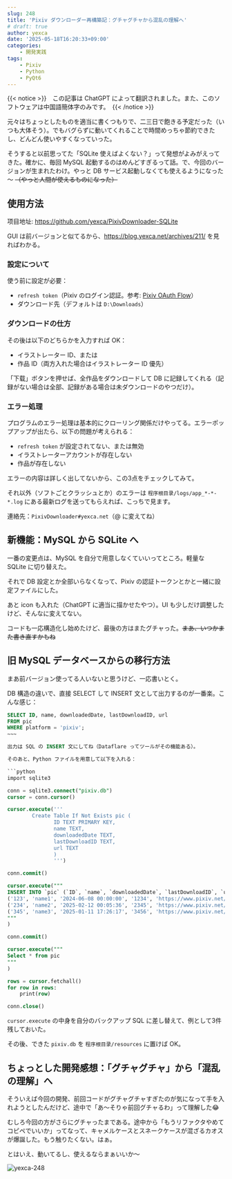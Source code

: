 ```yaml
---
slug: 248
title: 'Pixiv ダウンローダー再構築記：グチャグチャから混乱の理解へ'
# draft: true
author: yexca
date: '2025-05-18T16:20:33+09:00'
categories:
    - 開発実践
tags:
    - Pixiv
    - Python
    - PyQt6
---
```


{{< notice >}}　この記事は ChatGPT によって翻訳されました。また、このソフトウェアは中国語簡体字のみです。　{{< /notice >}}

元々はちょっとしたものを適当に書くつもりで、二三日で飽きる予定だった（いつも大体そう）。でもバグらずに動いてくれることで時間めっちゃ節約できたし、どんどん使いやすくなっていった。

そうすると以前思ってた「SQLite 使えばよくない？」って発想がよみがえってきた。確かに、毎回 MySQL 起動するのはめんどすぎるって話。で、今回のバージョンが生まれたわけ。やっと DB サービス起動しなくても使えるようになった～ ~~（やっと人間が使えるものになった）~~

## 使用方法

项目地址: <https://github.com/yexca/PixivDownloader-SQLite>

GUI は前バージョンと似てるから、<https://blog.yexca.net/archives/211/> を見ればわかる。

### 設定について

使う前に設定が必要：

- `refresh token`（Pixiv のログイン認証。参考: [Pixiv OAuth Flow](https://gist.github.com/ZipFile/c9ebedb224406f4f11845ab700124362)）
- ダウンロード先（デフォルトは `D:\Downloads`）

### ダウンロードの仕方

その後は以下のどちらかを入力すれば OK：

- イラストレーター ID、または
- 作品 ID（両方入れた場合はイラストレーター ID 優先）

「下载」ボタンを押せば、全作品をダウンロードして DB に記録してくれる（記録がない場合は全部、記録がある場合は未ダウンロードのやつだけ）。

### エラー処理

プログラムのエラー処理は基本的にクローリング関係だけやってる。エラーポップアップが出たら、以下の問題が考えられる：

- `refresh token` が設定されてない、または無効
- イラストレーターアカウントが存在しない
- 作品が存在しない

エラーの内容は詳しく出してないから、この3点をチェックしてみて。

それ以外（ソフトごとクラッシュとか）のエラーは `程序根目录/logs/app_*-*-*.log` にある最新ログを送ってもらえれば、こっちで見ます。

連絡先：`PixivDownloader#yexca.net`（@ に変えてね）

## 新機能：MySQL から SQLite へ

一番の変更点は、MySQL を自分で用意しなくていいってところ。軽量な SQLite に切り替えた。

それで DB 設定とか全部いらなくなって、Pixiv の認証トークンとかと一緒に設定ファイルにした。

あと icon も入れた（ChatGPT に適当に描かせたやつ）。UI も少しだけ調整したけど、そんなに変えてない。

コードも一応構造化し始めたけど、最後の方はまたグチャった。~~まあ、いつかまた書き直すかもね~~

## 旧 MySQL データベースからの移行方法

まあ前バージョン使ってる人いないと思うけど、一応書いとく。

DB 構造の違いで、直接 SELECT して INSERT 文として出力するのが一番楽。こんな感じ：

```sql
SELECT ID, name, downloadedDate, lastDownloadID, url
FROM pic 
WHERE platform = 'pixiv';
~~~

出力は SQL の INSERT 文にしてね（Dataflare ってツールがその機能ある）。

そのあと、Python ファイルを用意して以下を入れる：

```python
import sqlite3

conn = sqlite3.connect("pixiv.db")
cursor = conn.cursor()

cursor.execute('''
        Create Table If Not Exists pic (
               ID TEXT PRIMARY KEY,
               name TEXT,
               downloadedDate TEXT,
               lastDownloadID TEXT,
               url TEXT
               )               
               ''')

conn.commit()

cursor.execute("""
INSERT INTO `pic` (`ID`, `name`, `downloadedDate`, `lastDownloadID`, `url`) VALUES
('123', 'name1', '2024-06-08 00:00:00', '1234', 'https://www.pixiv.net/users/123'),
('234', 'name2', '2025-02-12 00:05:36', '2345', 'https://www.pixiv.net/users/234'),
('345', 'name3', '2025-01-11 17:26:17', '3456', 'https://www.pixiv.net/users/345');
"""
)

conn.commit()

cursor.execute("""
Select * from pic
"""
)

rows = cursor.fetchall()
for row in rows:
    print(row)

conn.close()
```

`cursor.execute` の中身を自分のバックアップ SQL に差し替えて、例として3件残しておいた。

その後、できた `pixiv.db` を `程序根目录/resources` に置けば OK。

## ちょっとした開発感想：「グチャグチャ」から「混乱の理解」へ

そういえば今回の開発、前回コードがグチャグチャすぎたのが気になって手を入れようとしたんだけど、途中で「あ～そりゃ前回グチャるわ」って理解した😂

むしろ今回の方がさらにグチャったまである。途中から「もうリファクタやめてコピペでいいか」ってなって、キャメルケースとスネークケースが混ざるカオスが爆誕した。もう触りたくない。はぁ。

とはいえ、動いてるし、使えるならまぁいいか～

![yexca-248](https://count.getloli.com/@yexca-248)
